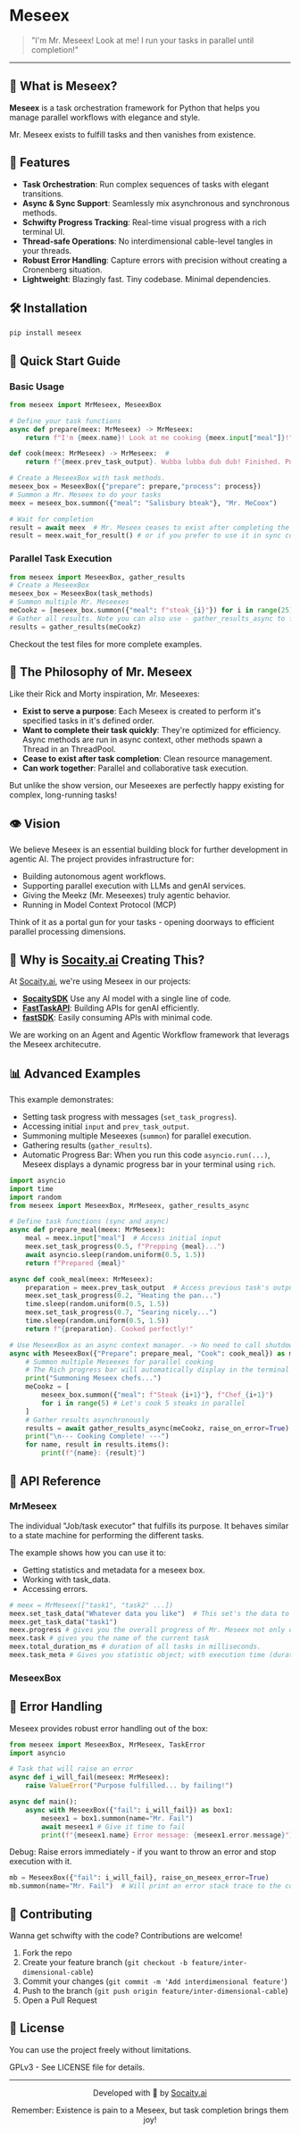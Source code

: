 # Meseex

> "I'm Mr. Meseex! Look at me! I run your tasks in parallel until completion!"

---

## 🧿 What is Meseex?

**Meseex** is a task orchestration framework for Python that helps you manage parallel workflows with elegance and style. 

Mr. Meseex exists to fulfill tasks and then vanishes from existence.

## 🚀 Features

- **Task Orchestration**: Run complex sequences of tasks with elegant transitions.
- **Async & Sync Support**: Seamlessly mix asynchronous and synchronous methods. 
- **Schwifty Progress Tracking**: Real-time visual progress with a rich terminal UI.
- **Thread-safe Operations**: No interdimensional cable-level tangles in your threads.
- **Robust Error Handling**: Capture errors with precision without creating a Cronenberg situation.
- **Lightweight**: Blazingly fast. Tiny codebase. Minimal dependencies.


## 🛠️ Installation

```bash
pip install meseex
```

## 🧪 Quick Start Guide

### Basic Usage

```python
from meseex import MrMeseex, MeseexBox

# Define your task functions
async def prepare(meex: MrMeseex) -> MrMeseex:
    return f"I'm {meex.name}! Look at me cooking {meex.input["meal"]}!"

def cook(meex: MrMeseex) -> MrMeseex:  #
    return f"{meex.prev_task_output}. Wubba lubba dub dub! Finished. Puff."

# Create a MeseexBox with task methods. 
meseex_box = MeseexBox({"prepare": prepare,"process": process})
# Summon a Mr. Meseex to do your tasks
meex = meseex_box.summon({"meal": "Salisbury bteak"}, "Mr. MeCoox")

# Wait for completion
result = await meex  # Mr. Meseex ceases to exist after completing the task
result = meex.wait_for_result() # or if you prefer to use it in sync context

```

### Parallel Task Execution

```python
from meseex import MeseexBox, gather_results
# Create a MeseexBox
meseex_box = MeseexBox(task_methods)
# Summon multiple Mr. Meseexes
meCookz = [meseex_box.summon({"meal": f"steak_{i}"}) for i in range(25)]
# Gather all results. Note you can also use - gather_results_async to fully leverage asyncio.
results = gather_results(meCookz)
```

Checkout the test files for more complete examples.


## 🧠 The Philosophy of Mr. Meseex

Like their Rick and Morty inspiration, Mr. Meseexes:

- **Exist to serve a purpose**: Each Meseex is created to perform it's specified tasks in it's defined order.
- **Want to complete their task quickly**: They're optimized for efficiency. Async methods are run in async context, other methods spawn a Thread in an ThreadPool.
- **Cease to exist after task completion**: Clean resource management.
- **Can work together**: Parallel and collaborative task execution.

But unlike the show version, our Meseexes are perfectly happy existing for complex, long-running tasks!

## 👁️ Vision

We believe Meseex is an essential building block for further development in agentic AI. The project provides infrastructure for:

- Building autonomous agent workflows.
- Supporting parallel execution with LLMs and genAI services.
- Giving the Meekz (Mr. Meseexes) truly agentic behavior.
- Running in Model Context Protocol (MCP)

Think of it as a portal gun for your tasks - opening doorways to efficient parallel processing dimensions.

## 🏢 Why is [Socaity.ai](https://www.socaity.ai) Creating This?

At [Socaity.ai](https://www.socaity.ai), we're using Meseex in our projects:

- **[SocaitySDK](https://github.com/SocAIty/socaity)** Use any AI model with a single line of code.
- **[FastTaskAPI](https://github.com/SocAIty/FastTaskAPI)**: Building APIs for genAI efficiently.
- **[fastSDK](https://github.com/SocaIty/fastsdk)**: Easily consuming APIs with minimal code.

We are working on an Agent and Agentic Workflow framework that leverags the Meseex architecutre.

## 📊 Advanced Examples

This example demonstrates:
- Setting task progress with messages (`set_task_progress`).
- Accessing initial `input` and `prev_task_output`.
- Summoning multiple Meseexes (`summon`) for parallel execution.
- Gathering results (`gather_results`).
- Automatic Progress Bar: When you run this code `asyncio.run(...)`, Meseex displays a dynamic progress bar in your terminal using `rich`.

```python
import asyncio
import time
import random
from meseex import MeseexBox, MrMeseex, gather_results_async

# Define task functions (sync and async)
async def prepare_meal(meex: MrMeseex):
    meal = meex.input["meal"]  # Access initial input
    meex.set_task_progress(0.5, f"Prepping {meal}...")
    await asyncio.sleep(random.uniform(0.5, 1.5))
    return f"Prepared {meal}"

async def cook_meal(meex: MrMeseex):
    preparation = meex.prev_task_output  # Access previous task's output
    meex.set_task_progress(0.2, "Heating the pan...")
    time.sleep(random.uniform(0.5, 1.5))
    meex.set_task_progress(0.7, "Searing nicely...")
    time.sleep(random.uniform(0.5, 1.5))
    return f"{preparation}. Cooked perfectly!"

# Use MeseexBox as an async context manager. -> No need to call shutdown.
async with MeseexBox({"Prepare": prepare_meal, "Cook": cook_meal}) as meseex_box:
    # Summon multiple Meseexes for parallel cooking
    # The Rich progress bar will automatically display in the terminal
    print("Summoning Meseex chefs...")
    meCookz = [
        meseex_box.summon({"meal": f"Steak {i+1}"}, f"Chef_{i+1}")
        for i in range(5) # Let's cook 5 steaks in parallel
    ]
    # Gather results asynchronously
    results = await gather_results_async(meCookz, raise_on_error=True)
    print("\n--- Cooking Complete! ---")
    for name, result in results.items():
        print(f"{name}: {result}")
```

## 🔧 API Reference

### MrMeseex

The individual "Job/task executor" that fulfills its purpose.
It behaves similar to a state machine for performing the different tasks.

The example shows how you can use it to:
- Getting statistics and metadata for a meseex box.
- Working with task_data.
- Accessing errors.

```python
# meex = MrMeseex(["task1", "task2" ...])
meex.set_task_data("Whatever data you like")  # This set's the data to an object stored for the given task.
meex.get_task_data("task1")
meex.progress # gives you the overall progress of Mr. Meseex not only of a specific task.
meex.task # gives you the name of the current task
meex.total_duration_ms # duration of all tasks in milliseconds.
meex.task_meta # Gives you statistic object; with execution time (duration_ms), progress, entered_at, left_at properties.
```

### MeseexBox

## 🔄 Error Handling

Meseex provides robust error handling out of the box:

```python
from meseex import MeseexBox, MrMeseex, TaskError
import asyncio

# Task that will raise an error
async def i_will_fail(meseex: MrMeseex):
    raise ValueError("Purpose fulfilled... by failing!")

async def main():
    async with MeseexBox({"fail": i_will_fail}) as box1:
        meseex1 = box1.summon(name="Mr. Fail")
        await meseex1 # Give it time to fail
        print(f"{meseex1.name} Error message: {meseex1.error.message}")
```
Debug: Raise errors immediately - if you want to throw an error and stop execution with it.
```python
mb = MeseexBox({"fail": i_will_fail}, raise_on_meseex_error=True)
mb.summon(name="Mr. Fail")  # Will print an error stack trace to the console.
```

## 💼 Contributing

Wanna get schwifty with the code? Contributions are welcome!

1. Fork the repo
2. Create your feature branch (`git checkout -b feature/inter-dimensional-cable`)
3. Commit your changes (`git commit -m 'Add interdimensional feature'`)
4. Push to the branch (`git push origin feature/inter-dimensional-cable`)
5. Open a Pull Request

## 📜 License
You can use the project freely without limitations.

GPLv3 - See LICENSE file for details.

---

<p align="center">Developed with 🧿 by <a href="https://www.socaity.ai">Socaity.ai</a></p>
<p align="center">Remember: Existence is pain to a Meseex, but task completion brings them joy!</p>